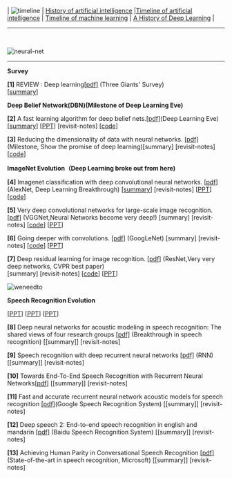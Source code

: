 


| ![timeline](https://upload.wikimedia.org/wikipedia/commons/c/cc/8bit-dynamiclist_%28reversed%29.gif) | [History of artificial intelligence](https://en.wikipedia.org/wiki/History_of_artificial_intelligence) |[Timeline of artificial intelligence](https://en.wikipedia.org/wiki/Timeline_of_artificial_intelligence) | [Timeline of machine learning](https://en.wikipedia.org/wiki/Timeline_of_machine_learning) | [A History of Deep Learning](https://www.import.io/post/history-of-deep-learning/) | 

---------------------------------

<p><center><img src="https://webassets.mongodb.com/_com_assets/cms/breadth-cskq2zo1b8.png" alt=""></center>

<br>

![neural-net](https://raw.githubusercontent.com/qingkaikong/blog/master/38_ANN_part1/figures/figure1_ANN_history.jpg)

-------------------------------



**Survey**

**[1]** REVIEW : Deep learning[[pdf]](http://www.cs.toronto.edu/~hinton/absps/NatureDeepReview.pdf) (Three Giants' Survey)   
[[summary](https://github.com/gopala-kr/summary/blob/master/summaries/Week-1/REVIEW-Deep%20learning.md)]


**Deep Belief Network(DBN)(Milestone of Deep Learning Eve)**

**[2]** A fast learning algorithm for deep belief nets.[[pdf]](http://www.cs.toronto.edu/~hinton/absps/ncfast.pdf)(Deep Learning Eve) 
[[summary](https://github.com/gopala-kr/summary/blob/master/summaries/Week-1/A%20Fast%20Learning%20Algorithm%20for%20Deep%20Belief%20Nets.md)]  [[PPT](https://github.com/gopala-kr/summary/blob/master/summaries/Week-1/Deep_Belief_nets.pptx)]  [revisit-notes] [[code](https://github.com/albertbup/deep-belief-network)]

**[3]** Reducing the dimensionality of data with neural networks. [[pdf]](http://www.cs.toronto.edu/~hinton/science.pdf) (Milestone, Show the promise of deep learning)[summary] [revisit-notes] [[code](https://github.com/Cospel/rbm-ae-tf)]



**ImageNet Evolution（Deep Learning broke out from here)**

**[4]** Imagenet classification with deep convolutional neural networks. [[pdf]](http://papers.nips.cc/paper/4824-imagenet-classification-with-deep-convolutional-neural-networks.pdf) (AlexNet, Deep Learning Breakthrough) 
[[summary](https://github.com/gopala-kr/summary/blob/master/summaries/Week-1/ImageNet.md)]  [revisit-notes]  [[PPT](http://vision.stanford.edu/teaching/cs231b_spring1415/slides/alexnet_tugce_kyunghee.pdf)] [[code](https://github.com/dontfollowmeimcrazy/imagenet)]


**[5]** Very deep convolutional networks for large-scale image recognition. [[pdf]](https://arxiv.org/pdf/1409.1556.pdf) (VGGNet,Neural Networks become very deep!) 
[summary]  [revisit-notes]  [[code](https://github.com/eltonlaw/vgg-cifar10)] [[PPT](https://github.com/gopala-kr/summary/blob/master/summaries/Week-1/cc3580_Simonyan.pptx)]

**[6]** Going deeper with convolutions. [[pdf]](http://www.cv-foundation.org/openaccess/content_cvpr_2015/papers/Szegedy_Going_Deeper_With_2015_CVPR_paper.pdf) (GoogLeNet) 
[summary]  [revisit-notes]  [[code](https://github.com/lim0606/caffe-googlenet-bn)] [[PPT](https://github.com/gopala-kr/summary/blob/master/summaries/Week-1/20170110033002!State_of_the_art_CNNs.pptx)]

**[7]** Deep residual learning for image recognition. [[pdf]](https://arxiv.org/pdf/1512.03385.pdf) (ResNet,Very very deep networks, CVPR best paper)  
[summary]  [revisit-notes]  [[code](https://github.com/KaimingHe/deep-residual-networks)] [[PPT](https://github.com/gopala-kr/summary/blob/master/summaries/Week-1/Hyeongseok_Deep_Residual_Learning_for_Image_Recognition.pptx)]

![weneedto](https://github.com/gopala-kr/summary/blob/master/summaries/Week-1/weneedto.JPG)


**Speech Recognition Evolution**

[[PPT](https://github.com/gopala-kr/summary/blob/master/summaries/Week-1/lec26_audio.pptx)] [[PPT](https://github.com/gopala-kr/summary/blob/master/summaries/Week-1/LiDeng-BerlinOct2015-ASR-GenDisc-4by3.pptx)] [[PPT](https://www.microsoft.com/en-us/research/wp-content/uploads/2017/07/HumansVsMachine-Afeka2017-invited.pdf)]

**[8]** Deep neural networks for acoustic modeling in speech recognition: The shared views of four research groups [[pdf]](http://cs224d.stanford.edu/papers/maas_paper.pdf) (Breakthrough in speech recognition)
[[summary]]  [revisit-notes]

**[9]** Speech recognition with deep recurrent neural networks [[pdf]](http://arxiv.org/pdf/1303.5778.pdf) (RNN)
[[summary]]  [revisit-notes]

**[10]** Towards End-To-End Speech Recognition with Recurrent Neural Networks[[pdf]](http://www.jmlr.org/proceedings/papers/v32/graves14.pdf)
[[summary]]  [revisit-notes]

**[11]** Fast and accurate recurrent neural network acoustic models for speech recognition [[pdf]](http://arxiv.org/pdf/1507.06947)(Google Speech Recognition System)
[[summary]]  [revisit-notes]

**[12]** Deep speech 2: End-to-end speech recognition in english and mandarin [[pdf]](https://arxiv.org/pdf/1512.02595.pdf) (Baidu Speech Recognition System)
[[summary]]  [revisit-notes]

**[13]** Achieving Human Parity in Conversational Speech Recognition [[pdf]](https://arxiv.org/pdf/1610.05256v1) (State-of-the-art in speech recognition, Microsoft)
[[summary]]  [revisit-notes]
